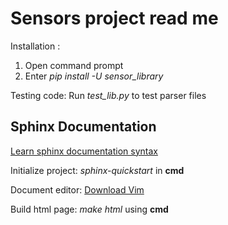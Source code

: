 Sensors project read me
=======================
Installation : 
1. Open command prompt
2. Enter  *pip install -U sensor_library*

Testing code:
Run *test_lib.py* to test parser files

Sphinx Documentation
--------------------
[Learn sphinx documentation syntax](https://pythonhosted.org/an_example_pypi_project/sphinx.html)

Initialize project: *sphinx-quickstart* in **cmd** 

Document editor:  [Download Vim](https://www.vim.org/download.php#pc)

Build html page: *make html* using **cmd**